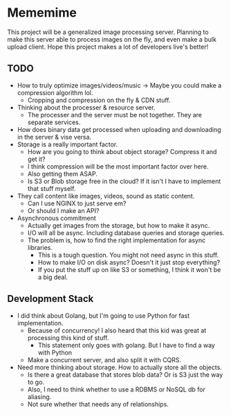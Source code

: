 # Mememime
This project will be a generalized image processing server. Planning to make this server able to process images on the fly, and even make a bulk upload client. Hope this project makes a lot of developers live's better!

## TODO
* How to truly optimize images/videos/music -> Maybe you could make a compression algorithm lol.
  * Cropping and compression on the fly & CDN stuff.
* Thinking about the processer & resource server.
  * The processer and the server must be not together. They are separate services.
* How does binary data get processed when uploading and downloading in the server & vise versa.
* Storage is a really important factor.
  * How are you going to think about object storage? Compress it and get it?
  * I think compression will be the most important factor over here. 
  * Also getting them ASAP. 
  * Is S3 or Blob storage free in the cloud? If it isn't I have to implement that stuff myself. 
* They call content like images, videos, sound as static content.
  * Can I use NGINX to just serve em?
  * Or should I make an API?
* Asynchronous commitment
  * Actually get images from the storage, but how to make it async.
  * I/O will all be async. Including database queries and storage queries.
  * The problem is, how to find the right implementation for async libraries.
    * This is a tough question. You might not need async in this stuff. 
    * How to make I/O on disk async? Doesn't it just stop everything?
    * If you put the stuff up on like S3 or something, I think it won't be a big deal.

## Development Stack
* I did think about Golang, but I'm going to use Python for fast implementation.
  * Because of concurrency! I also heard that this kid was great at processing this kind of stuff.
    * This statement only goes with golang. But I have to find a way with Python
  * Make a concurrent server, and also split it with CQRS.
* Need more thinking about storage. How to actually store all the objects.
  * Is there a great database that stores blob data? Or is S3 just the way to go.
  * Also, I need to think whether to use a RDBMS or NoSQL db for aliasing.
  * Not sure whether that needs any of relationships.

